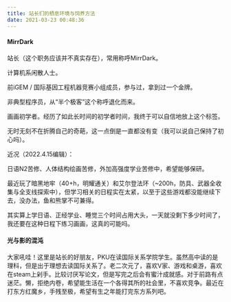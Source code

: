 ```yaml
---
title: 站长们的栖息环境与饲养方法
date: 2021-03-23 00:48:36
---
```




#### MirrDark

站长（这个职务应该并不真实存在），常用称呼MirrDark。

计算机系闲散人士。

前iGEM / 国际基因工程机器竞赛小组成员，参与过，拿到过一个金牌。

非典型程序员，从“半个极客”这个称呼退化而来。

画画初学者。经历了如此长时间的初学者时间，我终于可以自信地放上这个标签。

无时无刻不在折腾自己的奇葩，这一点倒是一直都没有变（我可以说自己保持了初心吗）。

近况（2022.4.15编辑）：

日语N2苦修、人体结构绘画苦修，外加高强度学业苦修中，希望能够保研。

最近玩了暗黑地牢（40+h，明耀通关）和艾尔登法环（~200h，防具、武器全收集与全支线探索中），但学习相关的日程实在太紧，以至于这些游戏都没能继续下去，没办法，鱼和熊掌不可兼得。

其实算上学日语、正经学业、睡觉三个时间占用大头，一天就没剩下多少时间了，我还要在这种日程下练习画画，这真的可能吗。



#### 光与影的混沌

大家吼哇！这里是站长的好朋友，PKU在读国际关系学院学生。虽然高中读的是理科，但是出于理想去读国际关系了。老二次元了，喜欢V家、游戏和桌游，喜欢在steam上剁手。比较讨厌写论文，但是写完之后会有蜜汁成就感。对于前路有点迷茫。懒，拒绝内卷，希望能生活在一个各得其所的社会里，不喜欢竞争。最近在打东方红魔乡，手残至极，希望有生之年能打完东方系列吧。